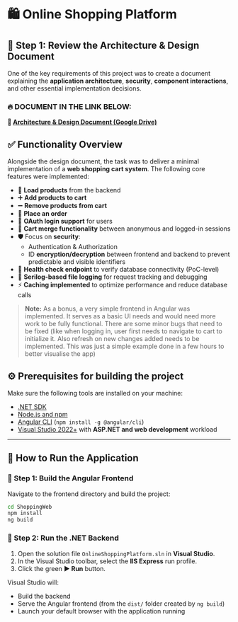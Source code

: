 # 🛍️ Online Shopping Platform

## 📄 Step 1: Review the Architecture & Design Document

One of the key requirements of this project was to create a document explaining the **application architecture**, **security**, **component interactions**, and other essential implementation decisions.

### 🔥 **DOCUMENT IN THE LINK BELOW:**  
  
**🔗 [Architecture & Design Document (Google Drive)](https://drive.google.com/file/d/1Dpx7RDgYAEMMBgLeMZJFLRMloQTBcNTm/view?usp=sharing)**


## ✅ Functionality Overview

Alongside the design document, the task was to deliver a minimal implementation of a **web shopping cart system**. The following core features were implemented:

- 🔄 **Load products** from the backend
- ➕ **Add products to cart**
- ➖ **Remove products from cart**
- 🛒 **Place an order**
- 🔐 **OAuth login support** for users
- 🧠 **Cart merge functionality** between anonymous and logged-in sessions
- 🛡️ Focus on **security**:
  - Authentication & Authorization
  - ID **encryption/decryption** between frontend and backend to prevent predictable and visible identifiers
- 💓 **Health check endpoint** to verify database connectivity (PoC-level)
- 📁 **Serilog-based file logging** for request tracking and debugging
- ⚡ **Caching implemented** to optimize performance and reduce database calls

> **Note:** As a bonus, a very simple frontend in Angular was implemented. It serves as a basic UI needs and would need more work to be fully functional. There are some minor bugs that need to be fixed (like when logging in, user first needs to navigate to cart to initialize it. Also refresh on new changes  added needs to be implemented. This was just a simple example done in a few hours to better visualise the app)

## ⚙️ Prerequisites for building the project
 
Make sure the following tools are installed on your machine:

- [.NET SDK](https://dotnet.microsoft.com/download)
- [Node.js and npm](https://nodejs.org/)
- [Angular CLI](https://angular.io/cli) (`npm install -g @angular/cli`)
- [Visual Studio 2022+](https://visualstudio.microsoft.com/) with **ASP.NET and web development** workload

---

## 🚀 How to Run the Application

### 🧩 Step 1: Build the Angular Frontend

Navigate to the frontend directory and build the project:

```bash
cd ShoppingWeb
npm install
ng build
```

### 🧪 Step 2: Run the .NET Backend

1. Open the solution file `OnlineShoppingPlatform.sln` in **Visual Studio**.
2. In the Visual Studio toolbar, select the **IIS Express** run profile.
3. Click the green **▶ Run** button.

Visual Studio will:

- Build the backend
- Serve the Angular frontend (from the `dist/` folder created by `ng build`)
- Launch your default browser with the application running

